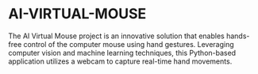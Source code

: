 # AI-VIRTUAL-MOUSE
 The AI Virtual Mouse project is an innovative solution that enables hands-free control of the computer mouse using hand gestures. Leveraging computer vision and machine learning techniques, this Python-based application utilizes a webcam to capture real-time hand movements.
